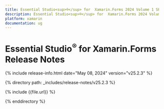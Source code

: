 ```yaml
---
title: Essential Studio<sup>®</sup> for  Xamarin.Forms 2024 Volume 1 SP Release Release Notes  
description: Essential Studio<sup>®</sup> for  Xamarin.Forms 2024 Volume 1 SP Release Release Notes  
platform: xamarin
documentation: ug
---
```


# Essential Studio<sup>®</sup> for  Xamarin.Forms  Release Notes  

{% include release-info.html date="May 08, 2024"  version="v25.2.3" %} 

{% directory path: _includes/release-notes/v25.2.3 %}

{% include {{file.url}} %}

{% enddirectory %}